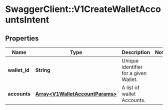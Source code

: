 # SwaggerClient::V1CreateWalletAccountsIntent

## Properties
Name | Type | Description | Notes
------------ | ------------- | ------------- | -------------
**wallet_id** | **String** | Unique identifier for a given Wallet. | 
**accounts** | [**Array&lt;V1WalletAccountParams&gt;**](V1WalletAccountParams.md) | A list of wallet Accounts. | 

